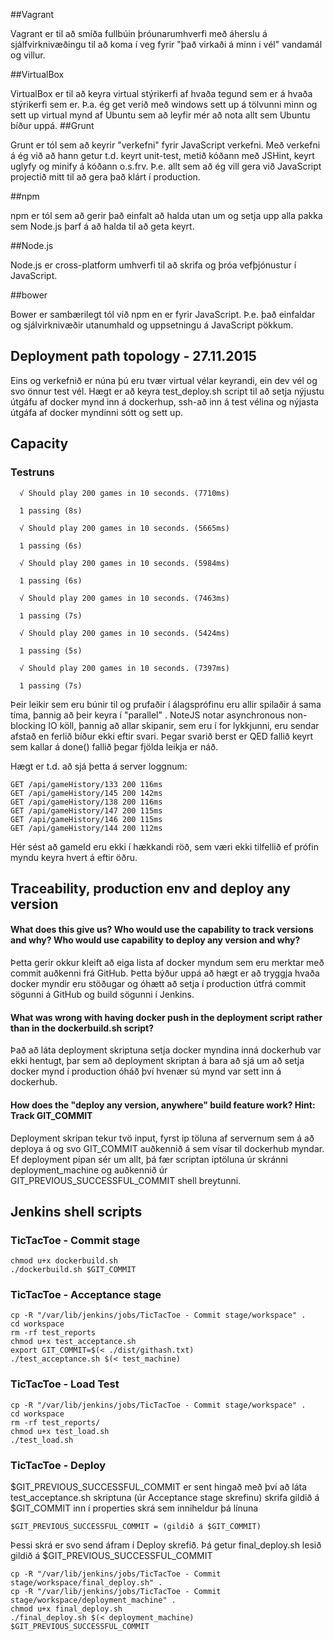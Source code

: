 ##Vagrant

Vagrant er til að smíða fullbúin þróunarumhverfi með áherslu á sjálfvirknivæðingu til að koma í veg fyrir "það virkaði á minn
i vél" vandamál og villur.

##VirtualBox

VirtualBox er til að keyra virtual stýrikerfi af hvaða tegund sem er á hvaða stýrikerfi sem er. Þ.a. ég get verið með windows sett up á tölvunni minn og sett up virtual mynd af Ubuntu sem að leyfir mér að nota allt sem Ubuntu bíður uppá. 
##Grunt

Grunt er tól sem að keyrir "verkefni" fyrir JavaScript verkefni. Með verkefni á ég við að hann getur t.d. keyrt unit-test, metið kóðann með JSHint, keyrt uglyfy og minify á kóðann o.s.frv. Þ.e. allt sem að ég vill gera við JavaScript projectið mitt til að gera það klárt í production.    

##npm

npm er tól sem að gerir það einfalt að halda utan um og setja upp alla pakka sem Node.js þarf á að halda til að geta keyrt. 

##Node.js

Node.js er cross-platform umhverfi til að skrifa og þróa vefþjónustur í JavaScript.

##bower

Bower er sambærilegt tól við npm en er fyrir JavaScript. Þ.e. það einfaldar og sjálvirknivæðir utanumhald og uppsetningu á JavaScript pökkum.  

## Deployment path topology - 27.11.2015

Eins og verkefnið er núna þú eru tvær virtual vélar keyrandi, ein dev vél og svo önnur test vél.
Hægt er að keyra test_deploy.sh script til að setja nýjustu útgáfu af docker mynd inn á dockerhup, ssh-að inn á test vélina og nýjasta útgáfa af docker myndinni sótt og sett up.


## Capacity

### Testruns
``` 
  √ Should play 200 games in 10 seconds. (7710ms)

  1 passing (8s)

  √ Should play 200 games in 10 seconds. (5665ms)

  1 passing (6s)

  √ Should play 200 games in 10 seconds. (5984ms)

  1 passing (6s)

  √ Should play 200 games in 10 seconds. (7463ms)

  1 passing (7s)

  √ Should play 200 games in 10 seconds. (5424ms)

  1 passing (5s)

  √ Should play 200 games in 10 seconds. (7397ms)

  1 passing (7s)
``` 
Þeir leikir sem eru búnir til og prufaðir í álagsprófinu eru allir spilaðir á sama tíma, þannig að þeir keyra í "parallel" . NoteJS notar asynchronous non-blocking IO köll, þannig að allar skipanir, sem eru í for lykkjunni, eru sendar afstað en ferlið bíður ekki eftir svari. Þegar svarið berst er QED fallið keyrt sem kallar á done() fallið þegar fjölda leikja er náð.

Hægt er t.d. að sjá þetta á server loggnum:
``` 
GET /api/gameHistory/133 200 116ms
GET /api/gameHistory/145 200 142ms
GET /api/gameHistory/138 200 116ms
GET /api/gameHistory/147 200 115ms
GET /api/gameHistory/146 200 115ms
GET /api/gameHistory/144 200 112ms
``` 
Hér sést að gameId eru ekki í hækkandi röð, sem væri ekki tilfellið ef prófin myndu keyra hvert á eftir öðru.

## Traceability, production env and deploy any version

#### What does this give us? Who would use the capability to track versions and why? Who would use capability to deploy any version and why?

Þetta gerir okkur kleift að eiga lista af docker myndum sem eru merktar með commit auðkenni frá GitHub. Þetta býður uppá að hægt er að tryggja hvaða docker myndir eru stöðugar og óhætt að setja í production útfrá commit sögunni á GitHub og build sögunni í Jenkins.

#### What was wrong with having docker push in the deployment script rather than in the dockerbuild.sh script?

Það að láta deployment skriptuna setja docker myndina inná dockerhub var ekki hentugt, þar sem að deployment skriptan á bara að sjá um að setja docker mynd í production óháð því hvenær sú mynd var sett inn á dockerhub.

#### How does the "deploy any version, anywhere" build feature work? Hint: Track GIT_COMMIT

Deployment skripan tekur tvö input, fyrst ip töluna af servernum sem á að deploya á og svo GIT_COMMIT auðkennið á sem vísar til dockerhub myndar. Ef deployment pípan sér um allt, þá fær scriptan iptöluna úr skránni deployment_machine og auðkennið úr GIT_PREVIOUS_SUCCESSFUL_COMMIT shell breytunni.


## Jenkins shell scripts

### TicTacToe - Commit stage
``` 
chmod u+x dockerbuild.sh
./dockerbuild.sh $GIT_COMMIT
``` 

### TicTacToe - Acceptance stage
``` 
cp -R "/var/lib/jenkins/jobs/TicTacToe - Commit stage/workspace" .
cd workspace
rm -rf test_reports
chmod u+x test_acceptance.sh
export GIT_COMMIT=$(< ./dist/githash.txt)
./test_acceptance.sh $(< test_machine) 

``` 
### TicTacToe - Load Test
``` 
cp -R "/var/lib/jenkins/jobs/TicTacToe - Commit stage/workspace" .
cd workspace
rm -rf test_reports/
chmod u+x test_load.sh
./test_load.sh
``` 

### TicTacToe - Deploy
$GIT_PREVIOUS_SUCCESSFUL_COMMIT er sent hingað með því að láta test_acceptance.sh skriptuna (úr Acceptance stage skrefinu) skrifa gildið á $GIT_COMMIT inn í properties skrá sem inniheldur þá línuna 
``` 
$GIT_PREVIOUS_SUCCESSFUL_COMMIT = (gildið á $GIT_COMMIT)
``` 
Þessi skrá er svo send áfram í Deploy skrefið.
Þá getur final_deploy.sh lesið gildið á $GIT_PREVIOUS_SUCCESSFUL_COMMIT

``` 
cp -R "/var/lib/jenkins/jobs/TicTacToe - Commit stage/workspace/final_deploy.sh" .
cp -R "/var/lib/jenkins/jobs/TicTacToe - Commit stage/workspace/deployment_machine" .
chmod u+x final_deploy.sh
./final_deploy.sh $(< deployment_machine) $GIT_PREVIOUS_SUCCESSFUL_COMMIT
``` 



